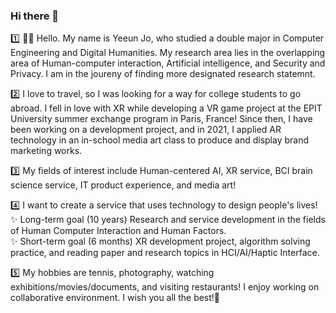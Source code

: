 ### Hi there 👋  

1️⃣ 🧑‍🚀 Hello. My name is Yeeun Jo, who studied a double major in Computer Engineering and Digital Humanities. My research area lies in the overlapping area of Human-computer interaction, Artificial intelligence, and Security and Privacy. I am in the joureny of finding more designated research statemnt.

2️⃣ I love to travel, so I was looking for a way for college students to go abroad. I fell in love with XR while developing a VR game project at the EPIT University summer exchange program in Paris, France! Since then, I have been working on a development project, and in 2021, I applied AR technology in an in-school media art class to produce and display brand marketing works. 

3️⃣ My fields of interest include Human-centered AI, XR service, BCI brain science service, IT product experience, and media art!

4️⃣ I want to create a service that uses technology to design people's lives!<br>
✨ Long-term goal (10 years) Research and service development in the fields of Human Computer Interaction and Human Factors.<br>
✨ Short-term goal (6 months) XR development project, algorithm solving practice, and reading paper and research topics in HCI/AI/Haptic Interface. 

5️⃣ My hobbies are tennis, photography, watching exhibitions/movies/documents, and visiting restaurants! I enjoy working on collaborative environment. I wish you all the best!💜

<!--
[![Ye Eun's github stats](https://github-readme-stats.vercel.app/api?username=yjo5252&show_icons=true&theme=dracula)](https://github.com/yjo5252/github-readme-stats)
-->
<!-- [![Hits](https://hits.seeyoufarm.com/api/count/incr/badge.svg?url=https%3A%2F%2Fgithub.com%2Fyjo5252&count_bg=%233DA7C8&title_bg=%23555555&icon=&icon_color=%23E7E7E7&title=hits&edge_flat=false)](https://hits.seeyoufarm.com)
-->

<!--
**yjo5252/yjo5252** is a ✨ _special_ ✨ repository because its `README.md` (this file) appears on your GitHub profile.

Here are some ideas to get you started:

- 🔭 I’m currently working on ...
- 🌱 I’m currently learning ...
- 👯 I’m looking to collaborate on ...
- 🤔 I’m looking for help with ...
- 💬 Ask me about ...
- 📫 How to reach me: ...
- 😄 Pronouns: ...
- ⚡ Fun fact: ...
-->
